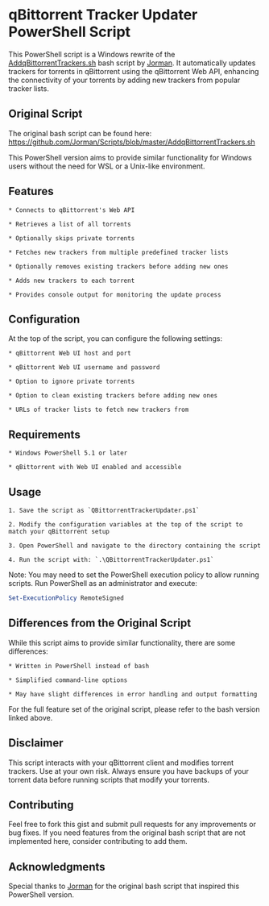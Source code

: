 # qBittorrent Tracker Updater PowerShell Script

This PowerShell script is a Windows rewrite of the [AddqBittorrentTrackers.sh](https://github.com/Jorman/Scripts/blob/master/AddqBittorrentTrackers.sh) bash script by [Jorman](https://github.com/Jorman). It automatically updates trackers for torrents in qBittorrent using the qBittorrent Web API, enhancing the connectivity of your torrents by adding new trackers from popular tracker lists.
## Original Script

The original bash script can be found here: https://github.com/Jorman/Scripts/blob/master/AddqBittorrentTrackers.sh

This PowerShell version aims to provide similar functionality for Windows users without the need for WSL or a Unix-like environment.
## Features

    * Connects to qBittorrent's Web API

    * Retrieves a list of all torrents

    * Optionally skips private torrents

    * Fetches new trackers from multiple predefined tracker lists

    * Optionally removes existing trackers before adding new ones

    * Adds new trackers to each torrent

    * Provides console output for monitoring the update process


## Configuration

At the top of the script, you can configure the following settings:

    * qBittorrent Web UI host and port

    * qBittorrent Web UI username and password

    * Option to ignore private torrents

    * Option to clean existing trackers before adding new ones

    * URLs of tracker lists to fetch new trackers from


## Requirements

    * Windows PowerShell 5.1 or later

    * qBittorrent with Web UI enabled and accessible


## Usage

    1. Save the script as `QBittorrentTrackerUpdater.ps1`

    2. Modify the configuration variables at the top of the script to match your qBittorrent setup

    3. Open PowerShell and navigate to the directory containing the script

    4. Run the script with: `.\QBittorrentTrackerUpdater.ps1`


Note: You may need to set the PowerShell execution policy to allow running scripts. Run PowerShell as an administrator and execute:

```powershell
Set-ExecutionPolicy RemoteSigned
```

## Differences from the Original Script

While this script aims to provide similar functionality, there are some differences:

    * Written in PowerShell instead of bash

    * Simplified command-line options

    * May have slight differences in error handling and output formatting


For the full feature set of the original script, please refer to the bash version linked above.
## Disclaimer

This script interacts with your qBittorrent client and modifies torrent trackers. Use at your own risk. Always ensure you have backups of your torrent data before running scripts that modify your torrents.
## Contributing

Feel free to fork this gist and submit pull requests for any improvements or bug fixes. If you need features from the original bash script that are not implemented here, consider contributing to add them.
## Acknowledgments

Special thanks to [Jorman](https://github.com/Jorman) for the original bash script that inspired this PowerShell version.

